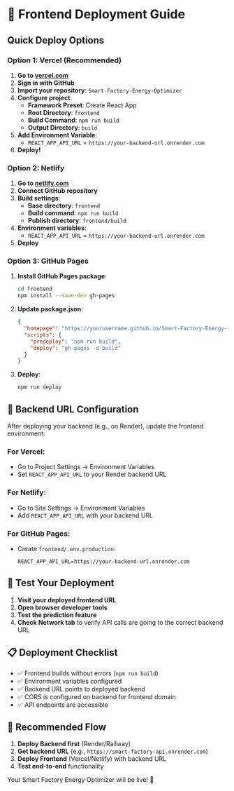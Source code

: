 # 🚀 Frontend Deployment Guide

## Quick Deploy Options

### **Option 1: Vercel (Recommended)**

1. **Go to [vercel.com](https://vercel.com/)**
2. **Sign in with GitHub**
3. **Import your repository**: `Smart-Factory-Energy-Optimizer`
4. **Configure project**:
   - **Framework Preset**: Create React App
   - **Root Directory**: `frontend`
   - **Build Command**: `npm run build`
   - **Output Directory**: `build`
5. **Add Environment Variable**:
   - `REACT_APP_API_URL` = `https://your-backend-url.onrender.com`
6. **Deploy!**

### **Option 2: Netlify**

1. **Go to [netlify.com](https://netlify.com/)**
2. **Connect GitHub repository**
3. **Build settings**:
   - **Base directory**: `frontend`
   - **Build command**: `npm run build`
   - **Publish directory**: `frontend/build`
4. **Environment variables**:
   - `REACT_APP_API_URL` = `https://your-backend-url.onrender.com`
5. **Deploy**

### **Option 3: GitHub Pages**

1. **Install GitHub Pages package**:
   ```bash
   cd frontend
   npm install --save-dev gh-pages
   ```

2. **Update package.json**:
   ```json
   {
     "homepage": "https://yourusername.github.io/Smart-Factory-Energy-Optimizer",
     "scripts": {
       "predeploy": "npm run build",
       "deploy": "gh-pages -d build"
     }
   }
   ```

3. **Deploy**:
   ```bash
   npm run deploy
   ```

## 🔧 Backend URL Configuration

After deploying your backend (e.g., on Render), update the frontend environment:

### For Vercel:
- Go to Project Settings → Environment Variables
- Set `REACT_APP_API_URL` to your Render backend URL

### For Netlify:
- Go to Site Settings → Environment Variables
- Add `REACT_APP_API_URL` with your backend URL

### For GitHub Pages:
- Create `frontend/.env.production`:
  ```
  REACT_APP_API_URL=https://your-backend-url.onrender.com
  ```

## 🧪 Test Your Deployment

1. **Visit your deployed frontend URL**
2. **Open browser developer tools**
3. **Test the prediction feature**
4. **Check Network tab** to verify API calls are going to the correct backend URL

## 📋 Deployment Checklist

- ✅ Frontend builds without errors (`npm run build`)
- ✅ Environment variables configured
- ✅ Backend URL points to deployed backend
- ✅ CORS is configured on backend for frontend domain
- ✅ API endpoints are accessible

## 🎯 Recommended Flow

1. **Deploy Backend first** (Render/Railway)
2. **Get backend URL** (e.g., `https://smart-factory-api.onrender.com`)
3. **Deploy Frontend** (Vercel/Netlify) with backend URL
4. **Test end-to-end** functionality

Your Smart Factory Energy Optimizer will be live! 🎉